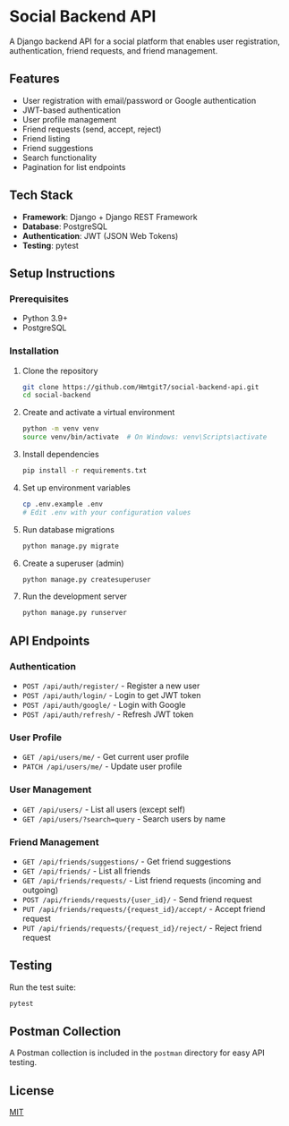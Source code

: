 # Social Backend API

A Django backend API for a social platform that enables user registration, authentication, friend requests, and friend management.

## Features

- User registration with email/password or Google authentication
- JWT-based authentication
- User profile management
- Friend requests (send, accept, reject)
- Friend listing
- Friend suggestions
- Search functionality
- Pagination for list endpoints

## Tech Stack

- **Framework**: Django + Django REST Framework
- **Database**: PostgreSQL
- **Authentication**: JWT (JSON Web Tokens)
- **Testing**: pytest

## Setup Instructions

### Prerequisites

- Python 3.9+
- PostgreSQL

### Installation

1. Clone the repository
   ```bash
   git clone https://github.com/Hmtgit7/social-backend-api.git
   cd social-backend
   ```

2. Create and activate a virtual environment
   ```bash
   python -m venv venv
   source venv/bin/activate  # On Windows: venv\Scripts\activate
   ```

3. Install dependencies
   ```bash
   pip install -r requirements.txt
   ```

4. Set up environment variables
   ```bash
   cp .env.example .env
   # Edit .env with your configuration values
   ```

5. Run database migrations
   ```bash
   python manage.py migrate
   ```

6. Create a superuser (admin)
   ```bash
   python manage.py createsuperuser
   ```

7. Run the development server
   ```bash
   python manage.py runserver
   ```

## API Endpoints

### Authentication
- `POST /api/auth/register/` - Register a new user
- `POST /api/auth/login/` - Login to get JWT token
- `POST /api/auth/google/` - Login with Google
- `POST /api/auth/refresh/` - Refresh JWT token

### User Profile
- `GET /api/users/me/` - Get current user profile
- `PATCH /api/users/me/` - Update user profile

### User Management
- `GET /api/users/` - List all users (except self)
- `GET /api/users/?search=query` - Search users by name

### Friend Management
- `GET /api/friends/suggestions/` - Get friend suggestions
- `GET /api/friends/` - List all friends
- `GET /api/friends/requests/` - List friend requests (incoming and outgoing)
- `POST /api/friends/requests/{user_id}/` - Send friend request
- `PUT /api/friends/requests/{request_id}/accept/` - Accept friend request
- `PUT /api/friends/requests/{request_id}/reject/` - Reject friend request

## Testing

Run the test suite:
```bash
pytest
```

## Postman Collection

A Postman collection is included in the `postman` directory for easy API testing.

## License

[MIT](LICENSE)